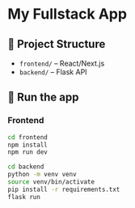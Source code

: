 # My Fullstack App

## 📁 Project Structure

- `frontend/` – React/Next.js
- `backend/` – Flask API

## 🚀 Run the app

### Frontend

```bash
cd frontend
npm install
npm run dev
```

```bash
cd backend
python -m venv venv
source venv/bin/activate
pip install -r requirements.txt
flask run
```
